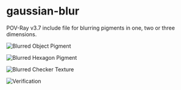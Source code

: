 # gaussian-blur
POV-Ray v3.7 include file for blurring pigments in one, two or three dimensions.

![Blurred Object Pigment](https://github.com/t-o-k/gaussian-blur/blob/master/Blur_Object_Pigment_For_CSG.png)

![Blurred Hexagon Pigment](https://github.com/t-o-k/gaussian-blur/blob/master/Blur_Hexagon_Pigment.png)

![Blurred Checker Texture](https://github.com/t-o-k/gaussian-blur/blob/master/Blur_Checker_Texture.png)

![Verification](https://github.com/t-o-k/gaussian-blur/blob/master/Verify_Blur_XYZ.png)
